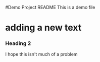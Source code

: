 #Demo Project README
This is a demo file

# adding a new text

### Heading 2
I hope this isn't much of a problem